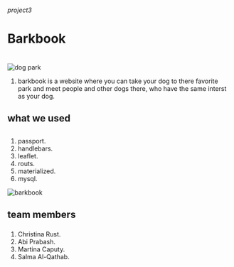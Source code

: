 <h6>project3<h6>

# Barkbook<h1>
![dog park](https://user-images.githubusercontent.com/34350992/42552420-2c31febc-84aa-11e8-851f-a6c2aa128068.jpg)
1. barkbook is a website where you can take your dog to there favorite park and meet people and other dogs there, who have the same interst as your dog.
## what we used<h2>
1. passport.
1. handlebars.
1. leaflet.
1. routs.
1. materialized.
1. mysql.

![barkbook](https://user-images.githubusercontent.com/34350992/42552670-76bcdbb8-84ab-11e8-9a6d-580b4466d16d.jpg)

## team members<h3>
1. Christina Rust.
1. Abi Prabash.
1. Martina Caputy.
1. Salma Al-Qathab.
